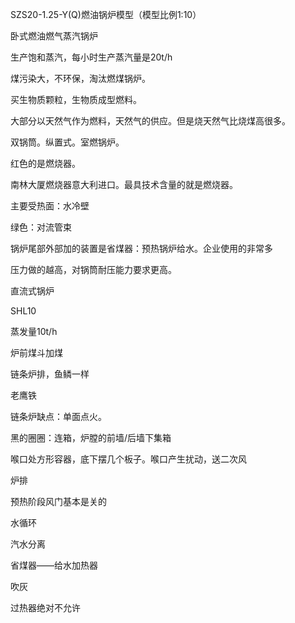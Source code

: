 SZS20-1.25-Y(Q)燃油锅炉模型（模型比例1:10）

卧式燃油燃气蒸汽锅炉

生产饱和蒸汽，每小时生产蒸汽量是20t/h

煤污染大，不环保，淘汰燃煤锅炉。

买生物质颗粒，生物质成型燃料。

大部分以天然气作为燃料，天然气的供应。但是烧天然气比烧煤高很多。

双锅筒。纵置式。室燃锅炉。

红色的是燃烧器。

南林大厦燃烧器意大利进口。最具技术含量的就是燃烧器。

主要受热面：水冷壁

绿色：对流管束

锅炉尾部外部加的装置是省煤器：预热锅炉给水。企业使用的非常多

压力做的越高，对锅筒耐压能力要求更高。

直流式锅炉



SHL10

蒸发量10t/h

炉前煤斗加煤

链条炉排，鱼鳞一样

老鹰铁

链条炉缺点：单面点火。

黑的圈圈：连箱，炉膛的前墙/后墙下集箱

喉口处方形容器，底下摆几个板子。喉口产生扰动，送二次风

炉排

预热阶段风门基本是关的

水循环

汽水分离

省煤器——给水加热器

吹灰

过热器绝对不允许